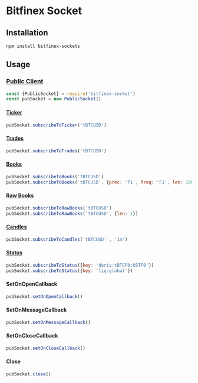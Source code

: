 # Bitfinex Socket 

## Installation
```bash
npm install bitfinex-sockets
```

## Usage

### [Public Client](https://docs.bitfinex.com/docs/ws-public)

```javascript
const {PublicSocket} = require('bitfinex-socket')
const pubSocket = new PublicSocket()
```

#### [Ticker](https://docs.bitfinex.com/v2/reference#ws-public-ticker)
```javascript
pubSocket.subscribeToTicker('tBTCUSD')
```

#### [Trades](https://docs.bitfinex.com/v2/reference#ws-public-trades)
```javascript
pubSocket.subscribeToTrades('tBTCUSD')
```

#### [Books](https://docs.bitfinex.com/v2/reference#ws-public-order-books)
```javascript
pubSocket.subscribeToBooks('tBTCUSD')
pubSocket.subscribeToBooks('tBTCUSD', {prec: 'P1', freq: 'F1', len: 100})
```

#### [Raw Books](https://docs.bitfinex.com/v2/reference#ws-public-raw-order-books)
```javascript
pubSocket.subscribeToRawBooks('tBTCUSD')
pubSocket.subscribeToRawBooks('tBTCUSD', {len: 1})
```

#### [Candles](https://docs.bitfinex.com/v2/reference#ws-public-candle)
```javascript
pubSocket.subscribeToCandles('tBTCUSD' , '1m')
```

#### [Status](https://docs.bitfinex.com/reference#ws-public-status)
```javascript
pubSocket.subscribeToStatus({key: 'deriv:tBTCF0:USTF0'})
pubSocket.subscribeToStatus({key: 'liq:global'})
```

#### SetOnOpenCallback
```javascript
pubSocket.setOnOpenCallback()
```

#### SetOnMessageCallback
```javascript
pubSocket.setOnMessageCallback()
```

#### SetOnCloseCallback
```javascript
pubSocket.setOnCloseCallback()
```

#### Close
```javascript
pubSocket.close()
```
